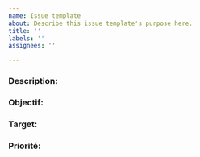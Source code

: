 ```yaml
---
name: Issue template
about: Describe this issue template's purpose here.
title: ''
labels: ''
assignees: ''

---
```


### Description:

### Objectif:

### Target:

### Priorité:
